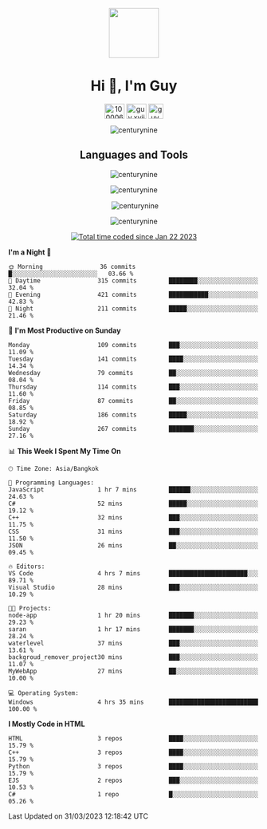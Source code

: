 
<p align="center"> <img src="https://user-images.githubusercontent.com/109062980/213915698-3e79c409-24f8-4471-a5f8-e7a842ad3a0a.gif" width="100" /> </p>
 
<h1 align="center">Hi 👋, I'm Guy</h1>
<p align="center">
<a href="https://fb.com/100006608053988" target="blank"><img align="center" src="https://raw.githubusercontent.com/rahuldkjain/github-profile-readme-generator/master/src/images/icons/Social/facebook.svg" alt="100006608053988" height="30" width="40" /></a>
<a href="https://instagram.com/guy.xvii" target="blank"><img align="center" src="https://raw.githubusercontent.com/rahuldkjain/github-profile-readme-generator/master/src/images/icons/Social/instagram.svg" alt="guy.xvii" height="30" width="40" /></a>
<a href="mailto:liwlifeix@gmail.com" target="blank"><img align="center" src="https://user-images.githubusercontent.com/109062980/226533395-e26b601f-4b8f-456f-affd-55dc944b4149.png" alt="guy.xvii" height="30" width="30" /></a>
</p>

<p align="center"> <img src="https://komarev.com/ghpvc/?username=centurynine&label=Profile%20views&color=0e75b6&style=for-the-badge" alt="centurynine" /> </p>

<h2 align="center">Languages and Tools</h3>

<!-- https://skillicons.dev/ -->
<p align="center">
<img src="https://skillicons.dev/icons?i=html,css,js,bootstrap,jquery,figma,cloudflare,nodejs,php,java,c,cs,cpp,py,dart,flutter,firebase,androidstudio,git,github,linux,docker,kubernetes,sqlite,mysql,mongodb,postman,nginx,express,arduino" alt="centurynine" /> 
</p>
 
<p align="center"><img align="center" src="https://github-readme-stats.vercel.app/api/top-langs?username=centurynine&show_icons=true&locale=en&layout=compact&theme=" alt="centurynine" /></p>

<p align="center">&nbsp;<img align="center" src="https://github-readme-stats.vercel.app/api?username=centurynine&show_icons=true&locale=en&theme=" alt="centurynine" /></p>

<p align="center"><img align="center" src="https://github-readme-streak-stats.herokuapp.com/?user=centurynine&theme=" alt="centurynine" /></p>
<p align="center">
<a href="https://wakatime.com/@9ded98d1-6308-4a11-a75a-63f31fdc4e7a"><img src="https://wakatime.com/badge/user/9ded98d1-6308-4a11-a75a-63f31fdc4e7a.svg" alt="Total time coded since Jan 22 2023" /></a>
  
<!--START_SECTION:waka-->
**I'm a Night 🦉** 

```text
🌞 Morning                36 commits          █░░░░░░░░░░░░░░░░░░░░░░░░   03.66 % 
🌆 Daytime                315 commits         ████████░░░░░░░░░░░░░░░░░   32.04 % 
🌃 Evening                421 commits         ███████████░░░░░░░░░░░░░░   42.83 % 
🌙 Night                  211 commits         █████░░░░░░░░░░░░░░░░░░░░   21.46 % 
```
📅 **I'm Most Productive on Sunday** 

```text
Monday                   109 commits         ███░░░░░░░░░░░░░░░░░░░░░░   11.09 % 
Tuesday                  141 commits         ████░░░░░░░░░░░░░░░░░░░░░   14.34 % 
Wednesday                79 commits          ██░░░░░░░░░░░░░░░░░░░░░░░   08.04 % 
Thursday                 114 commits         ███░░░░░░░░░░░░░░░░░░░░░░   11.60 % 
Friday                   87 commits          ██░░░░░░░░░░░░░░░░░░░░░░░   08.85 % 
Saturday                 186 commits         █████░░░░░░░░░░░░░░░░░░░░   18.92 % 
Sunday                   267 commits         ███████░░░░░░░░░░░░░░░░░░   27.16 % 
```


📊 **This Week I Spent My Time On** 

```text
🕑︎ Time Zone: Asia/Bangkok

💬 Programming Languages: 
JavaScript               1 hr 7 mins         ██████░░░░░░░░░░░░░░░░░░░   24.63 % 
C#                       52 mins             █████░░░░░░░░░░░░░░░░░░░░   19.12 % 
C++                      32 mins             ███░░░░░░░░░░░░░░░░░░░░░░   11.75 % 
CSS                      31 mins             ███░░░░░░░░░░░░░░░░░░░░░░   11.50 % 
JSON                     26 mins             ██░░░░░░░░░░░░░░░░░░░░░░░   09.45 % 

🔥 Editors: 
VS Code                  4 hrs 7 mins        ██████████████████████░░░   89.71 % 
Visual Studio            28 mins             ███░░░░░░░░░░░░░░░░░░░░░░   10.29 % 

🐱‍💻 Projects: 
node-app                 1 hr 20 mins        ███████░░░░░░░░░░░░░░░░░░   29.23 % 
saran                    1 hr 17 mins        ███████░░░░░░░░░░░░░░░░░░   28.24 % 
waterlevel               37 mins             ███░░░░░░░░░░░░░░░░░░░░░░   13.61 % 
backgroud_remover_project30 mins             ███░░░░░░░░░░░░░░░░░░░░░░   11.07 % 
MyWebApp                 27 mins             ██░░░░░░░░░░░░░░░░░░░░░░░   10.00 % 

💻 Operating System: 
Windows                  4 hrs 35 mins       █████████████████████████   100.00 % 
```

**I Mostly Code in HTML** 

```text
HTML                     3 repos             ████░░░░░░░░░░░░░░░░░░░░░   15.79 % 
C++                      3 repos             ████░░░░░░░░░░░░░░░░░░░░░   15.79 % 
Python                   3 repos             ████░░░░░░░░░░░░░░░░░░░░░   15.79 % 
EJS                      2 repos             ███░░░░░░░░░░░░░░░░░░░░░░   10.53 % 
C#                       1 repo              █░░░░░░░░░░░░░░░░░░░░░░░░   05.26 % 
```




 Last Updated on 31/03/2023 12:18:42 UTC
<!--END_SECTION:waka-->
  
</p>

